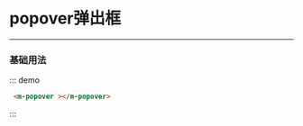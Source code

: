 # popover弹出框
----
### 基础用法

 <div class="demo-block">
  <m-popover ></m-popover>
</div>

::: demo
```html
 <m-popover ></m-popover>
```
:::